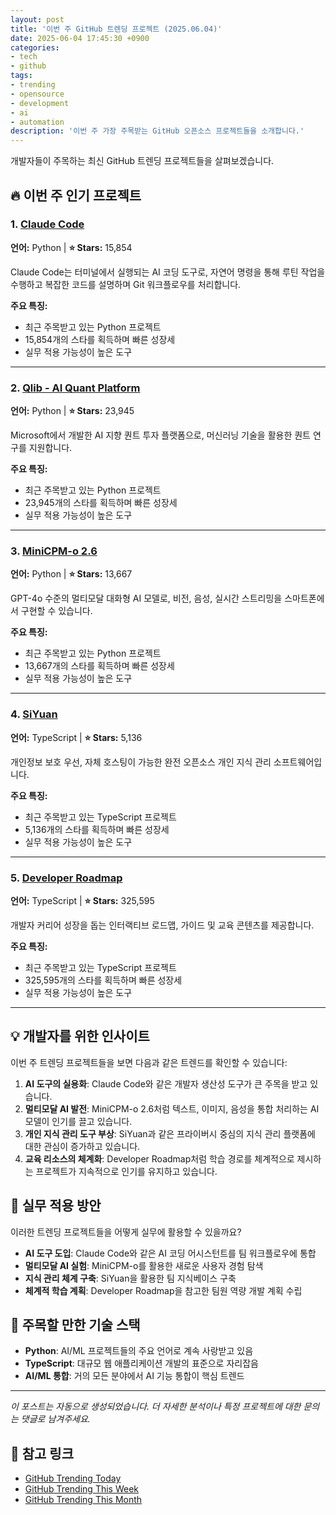 ```yaml
---
layout: post
title: '이번 주 GitHub 트렌딩 프로젝트 (2025.06.04)'
date: 2025-06-04 17:45:30 +0900
categories:
- tech
- github
tags:
- trending
- opensource
- development
- ai
- automation
description: '이번 주 가장 주목받는 GitHub 오픈소스 프로젝트들을 소개합니다.'
---
```


개발자들이 주목하는 최신 GitHub 트렌딩 프로젝트들을 살펴보겠습니다.

## 🔥 이번 주 인기 프로젝트

### 1. [Claude Code](https://github.com/anthropic/claude-code)

**언어:** Python | **⭐ Stars:** 15,854

Claude Code는 터미널에서 실행되는 AI 코딩 도구로, 자연어 명령을 통해 루틴 작업을 수행하고 복잡한 코드를 설명하며 Git 워크플로우를 처리합니다.

**주요 특징:**
- 최근 주목받고 있는 Python 프로젝트
- 15,854개의 스타를 획득하며 빠른 성장세
- 실무 적용 가능성이 높은 도구

---

### 2. [Qlib - AI Quant Platform](https://github.com/microsoft/qlib)

**언어:** Python | **⭐ Stars:** 23,945

Microsoft에서 개발한 AI 지향 퀀트 투자 플랫폼으로, 머신러닝 기술을 활용한 퀀트 연구를 지원합니다.

**주요 특징:**
- 최근 주목받고 있는 Python 프로젝트
- 23,945개의 스타를 획득하며 빠른 성장세
- 실무 적용 가능성이 높은 도구

---

### 3. [MiniCPM-o 2.6](https://github.com/OpenBMB/MiniCPM-o)

**언어:** Python | **⭐ Stars:** 13,667

GPT-4o 수준의 멀티모달 대화형 AI 모델로, 비전, 음성, 실시간 스트리밍을 스마트폰에서 구현할 수 있습니다.

**주요 특징:**
- 최근 주목받고 있는 Python 프로젝트
- 13,667개의 스타를 획득하며 빠른 성장세
- 실무 적용 가능성이 높은 도구

---

### 4. [SiYuan](https://github.com/siyuan-note/siyuan)

**언어:** TypeScript | **⭐ Stars:** 5,136

개인정보 보호 우선, 자체 호스팅이 가능한 완전 오픈소스 개인 지식 관리 소프트웨어입니다.

**주요 특징:**
- 최근 주목받고 있는 TypeScript 프로젝트
- 5,136개의 스타를 획득하며 빠른 성장세
- 실무 적용 가능성이 높은 도구

---

### 5. [Developer Roadmap](https://github.com/kamranahmedse/developer-roadmap)

**언어:** TypeScript | **⭐ Stars:** 325,595

개발자 커리어 성장을 돕는 인터랙티브 로드맵, 가이드 및 교육 콘텐츠를 제공합니다.

**주요 특징:**
- 최근 주목받고 있는 TypeScript 프로젝트
- 325,595개의 스타를 획득하며 빠른 성장세
- 실무 적용 가능성이 높은 도구

---

## 💡 개발자를 위한 인사이트

이번 주 트렌딩 프로젝트들을 보면 다음과 같은 트렌드를 확인할 수 있습니다:

1. **AI 도구의 실용화**: Claude Code와 같은 개발자 생산성 도구가 큰 주목을 받고 있습니다.
2. **멀티모달 AI 발전**: MiniCPM-o 2.6처럼 텍스트, 이미지, 음성을 통합 처리하는 AI 모델이 인기를 끌고 있습니다.
3. **개인 지식 관리 도구 부상**: SiYuan과 같은 프라이버시 중심의 지식 관리 플랫폼에 대한 관심이 증가하고 있습니다.
4. **교육 리소스의 체계화**: Developer Roadmap처럼 학습 경로를 체계적으로 제시하는 프로젝트가 지속적으로 인기를 유지하고 있습니다.

## 🎯 실무 적용 방안

이러한 트렌딩 프로젝트들을 어떻게 실무에 활용할 수 있을까요?

- **AI 도구 도입**: Claude Code와 같은 AI 코딩 어시스턴트를 팀 워크플로우에 통합
- **멀티모달 AI 실험**: MiniCPM-o를 활용한 새로운 사용자 경험 탐색
- **지식 관리 체계 구축**: SiYuan을 활용한 팀 지식베이스 구축
- **체계적 학습 계획**: Developer Roadmap을 참고한 팀원 역량 개발 계획 수립

## 🚀 주목할 만한 기술 스택

- **Python**: AI/ML 프로젝트들의 주요 언어로 계속 사랑받고 있음
- **TypeScript**: 대규모 웹 애플리케이션 개발의 표준으로 자리잡음
- **AI/ML 통합**: 거의 모든 분야에서 AI 기능 통합이 핵심 트렌드

---

*이 포스트는 자동으로 생성되었습니다. 더 자세한 분석이나 특정 프로젝트에 대한 문의는 댓글로 남겨주세요.*

## 🔗 참고 링크

- [GitHub Trending Today](https://github.com/trending)
- [GitHub Trending This Week](https://github.com/trending?since=weekly)
- [GitHub Trending This Month](https://github.com/trending?since=monthly)

